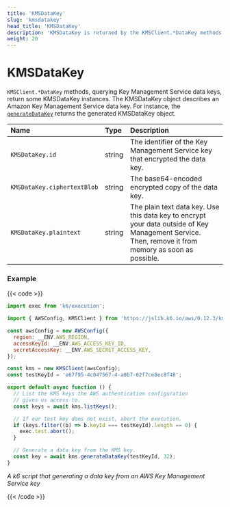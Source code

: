 ```yaml
---
title: 'KMSDataKey'
slug: 'kmsdatakey'
head_title: 'KMSDataKey'
description: 'KMSDataKey is returned by the KMSClient.*DataKey methods that query KMS data keys'
weight: 20
---
```


# KMSDataKey

`KMSClient.*DataKey` methods, querying Key Management Service data keys, return some KMSDataKey instances.
The KMSDataKey object describes an Amazon Key Management Service data key.
For instance, the [`generateDataKey`](https://grafana.com/docs/k6/<K6_VERSION>/javascript-api/jslib/aws/kmsclient/generatedatakey/) returns the generated KMSDataKey object.

| Name                        | Type   | Description                                                                                                                                         |
| :-------------------------- | :----- | :-------------------------------------------------------------------------------------------------------------------------------------------------- |
| `KMSDataKey.id`             | string | The identifier of the Key Management Service key that encrypted the data key.                                                                       |
| `KMSDataKey.ciphertextBlob` | string | The base64-encoded encrypted copy of the data key.                                                                                                  |
| `KMSDataKey.plaintext`      | string | The plain text data key. Use this data key to encrypt your data outside of Key Management Service. Then, remove it from memory as soon as possible. |

### Example

{{< code >}}

```javascript
import exec from 'k6/execution';

import { AWSConfig, KMSClient } from 'https://jslib.k6.io/aws/0.12.3/kms.js';

const awsConfig = new AWSConfig({
  region: __ENV.AWS_REGION,
  accessKeyId: __ENV.AWS_ACCESS_KEY_ID,
  secretAccessKey: __ENV.AWS_SECRET_ACCESS_KEY,
});

const kms = new KMSClient(awsConfig);
const testKeyId = 'e67f95-4c047567-4-a0b7-62f7ce8ec8f48';

export default async function () {
  // List the KMS keys the AWS authentication configuration
  // gives us access to.
  const keys = await kms.listKeys();

  // If our test key does not exist, abort the execution.
  if (keys.filter((b) => b.keyId === testKeyId).length == 0) {
    exec.test.abort();
  }

  // Generate a data key from the KMS key.
  const key = await kms.generateDataKey(testKeyId, 32);
}
```

_A k6 script that generating a data key from an AWS Key Management Service key_

{{< /code >}}
